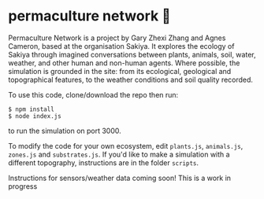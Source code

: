 # permaculture network 🌱

Permaculture Network is a project by Gary Zhexi Zhang and Agnes Cameron, based at the organisation Sakiya. It explores the ecology of Sakiya through imagined conversations between plants, animals, soil, water, weather, and other human and non-human agents. Where possible, the simulation is grounded in the site: from its ecological, geological and topographical features, to the weather conditions and soil quality recorded.

To use this code, clone/download the repo then run:

```
$ npm install
$ node index.js
````
to run the simulation on port 3000.

To modify the code for your own ecosystem, edit `plants.js`, `animals.js`, `zones.js` and `substrates.js`. If you'd like to make a simulation with a different topography, instructions are in the folder `scripts`.

Instructions for sensors/weather data coming soon! This is a work in progress

